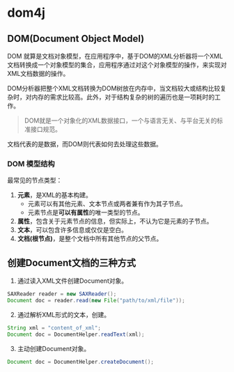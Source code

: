 # dom4j

## DOM(Document Object Model)

DOM 就算是文档对象模型，在应用程序中，基于DOM的XML分析器将一个XML文档转换成一个对象模型的集合，应用程序通过对这个对象模型的操作，来实现对XML文档数据的操作。

DOM分析器把整个XML文档转换为DOM树放在内存中，当文档较大或结构比较复杂时，对内存的需求比较高。此外，对于结构复杂的树的遍历也是一项耗时的工作。

> DOM就是一个对象化的XML数据接口，一个与语言无关、与平台无关的标准接口规范。

文档代表的是数据，而DOM则代表如何去处理这些数据。

### DOM 模型结构

最常见的节点类型：
1. **元素**，是XML的基本构建。
    * 元素可以有其他元素、文本节点或两者兼有作为其子节点。
    * 元素节点是**可以有属性**的唯一类型的节点。
2. **属性**，包含关于元素节点的信息，但实际上，不认为它是元素的子节点。
3. **文本**，可以包含许多信息或仅仅是空白。
4. **文档(根节点)**，是整个文档中所有其他节点的父节点。



## 创建Document文档的三种方式

1. 通过读入XML文件创建Document对象。
```java
SAXReader reader = new SAXReader();
Document doc = reader.read(new File("path/to/xml/file"));
```
2. 通过解析XML形式的文本，创建。
```java
String xml = "content_of_xml";
Document doc = DocumentHelper.readText(xml);
```
3. 主动创建Document对象。
```java
Document doc = DocumentHelper.createDocument();
```

